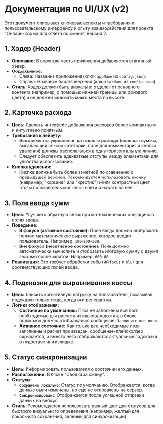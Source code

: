 # Документация по UI/UX (v2)

Этот документ описывает ключевые аспекты и требования к пользовательскому интерфейсу и опыту взаимодействия для проекта "Онлайн-форма для отчёта по смене", версия 2.

## 1. Хэдер (Header)

- **Описание:** В верхнюю часть приложения добавляется статичный хэдер.
- **Содержимое:**
    - Слева: Название приложения (ключ `appName` из `config.json`).
    - Справа: Название бара/заведения (ключ `barName` из `config.json`).
- **Стиль:** Хэдер должен быть визуально отделен от основного контента (например, с помощью нижней границы или фонового цвета) и не должен занимать много места по высоте.

## 2. Карточка расхода

- **Цель:** Сделать интерфейс добавления расходов более компактным и интуитивно понятным.
- **Требования к лейауту:**
    - Все элементы управления для одного расхода (поле для суммы, выпадающий список категории, поле для комментария и кнопка удаления) должны располагаться в одну горизонтальную линию.
    - Следует обеспечить адекватные отступы между элементами для удобства использования.
- **Кнопка удаления:**
    - Кнопка должна быть более заметной по сравнению с предыдущей версией. Рекомендуется использовать иконку (например, "корзина" или "крестик") и/или контрастный цвет, чтобы пользователь мог легко найти и нажать на нее.

## 3. Поля ввода сумм

- **Цель:** Улучшить обратную связь при математических операциях в полях ввода.
- **Поведение:**
    - **В фокусе (активное состояние):** Поле ввода должно отображать полное математическое выражение, которое вводит пользователь. Например: `100+200+300`.
    - **Вне фокуса (неактивное состояние):** Поле должно автоматически вычислить и отобразить итоговую сумму с двумя знаками после запятой. Например: `600.00`.
- **Реализация:** Это требует обработки событий `focus` и `blur` для соответствующих полей ввода.

## 4. Подсказки для выравнивания кассы

- **Цель:** Снизить когнитивную нагрузку на пользователя, показывая подсказки только тогда, когда они релевантны.
- **Логика отображения:**
    - **Состояние по умолчанию:** Пока не заполнены все поля, необходимые для расчета излишков/недостач, в блоке подсказок должно отображаться сообщение: `Заполните все поля`.
    - **Активное состояние:** Как только все необходимые поля заполнены и расчет произведен, сообщение-плейсхолдер скрывается, и вместо него отображаются актуальные подсказки о недостаче или излишке.

## 5. Статус синхронизации

- **Цель:** Информировать пользователя о состоянии его данных.
- **Расположение:** В блоке "Сводка за смену".
- **Статусы:**
    - **`Сохранено локально`**: Статус по умолчанию. Отображается, когда данные были изменены, но еще не отправлены на сервер.
    - **`Синхронизировано`**: Отображается после успешной отправки данных на вебхук.
- **Стиль:** Рекомендуется использовать разный цвет для статусов для быстрого визуального определения (например, желтый для локального сохранения, зеленый для синхронизации).
